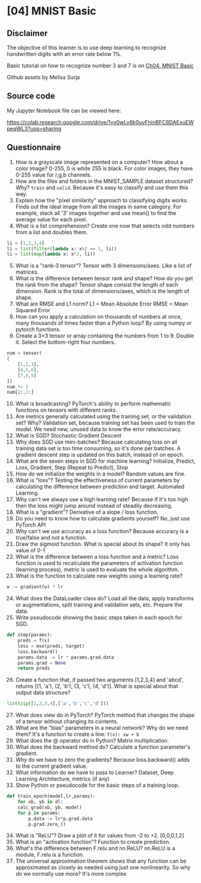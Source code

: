 # [04] MNIST Basic

## Disclaimer
The objective of this learner is to use deep learning to recognize handwritten digits with an error rate below 1%. 

Basic tutorial on how to recognize number 3 and 7 is on [Ch04. MNIST Basic](https://colab.research.google.com/github/fastai/fastbook/blob/master/04_mnist_basics.ipynb)

Github assets by Melisa Surja

## Source code
My Jupyter Notebook file can be viewed here:

https://colab.research.google.com/drive/1yv0wLv6k0uvFhinBFC8DAExuEWpeqWL3?usp=sharing

## Questionnaire
1. How is a grayscale image represented on a computer? How about a color image?
0-255, 0 is white 255 is black. For color images, they have 0-255 value for r,g,b channels.
2. How are the files and folders in the MNIST_SAMPLE dataset structured? Why?
`train` and `valid`. Because it's easy to classify and use them this way.
3. Explain how the "pixel similarity" approach to classifying digits works.
Finds out the ideal image from all the images in same category. For example, stack all '3' images together and use mean() to find the average value for each pixel.
4. What is a list comprehension? Create one now that selects odd numbers from a list and doubles them.
```python
li = [1,2,3,4]
li = list(filter(lambda x: x%2 == 1, li))
li = list(map(lambda x: x*2, li))
```
5. What is a "rank-3 tensor"?
Tensor with 3 dimensions/axes. Like a list of matrices.
6. What is the difference between tensor rank and shape? How do you get the rank from the shape?
Tensor shape consist the length of each dimension. Rank is the total of dimensions/axes, which is the length of shape.
7. What are RMSE and L1 norm?
L1 = Mean Absolute Error
RMSE = Mean Squared Error
8. How can you apply a calculation on thousands of numbers at once, many thousands of times faster than a Python loop?
By using numpy or pytorch functions.
9. Create a 3×3 tensor or array containing the numbers from 1 to 9. Double it. Select the bottom-right four numbers.
```python
num = tensor(
[
	[1,2,3],
	[4,5,6],
	[7,8,9]
])
num *= 2
num[1:,1:]
```
10. What is broadcasting?
PyTorch's ability to perform mathematic functions on tensors with different ranks.
11. Are metrics generally calculated using the training set, or the validation set? Why?
Validation set, because training set has been used to train the model. We need new, unused data to know the error rate/accuracy.
12. What is SGD?
Stochastic Gradient Descent
13. Why does SGD use mini-batches?
Because calculating loss on all training data set is too time consuming, so it's done per batches. A gradient descent step is updated on this batch, instead of on epoch.
14. What are the seven steps in SGD for machine learning?
Initialize, Predict, Loss, Gradient, Step (Repeat to Predict), Stop
15. How do we initialize the weights in a model?
Random values are fine.
16. What is "loss"?
Testing the effectiveness of current parameters by calculating the difference between prediction and target. Automated Learning.
17. Why can't we always use a high learning rate?
Because if it's too high then the loss might jump around instead of steadily decreasing.
18. What is a "gradient"?
Derivative of a slope / loss function.
19. Do you need to know how to calculate gradients yourself?
No, just use PyTorch API
20. Why can't we use accuracy as a loss function?
Because accuracy is a true/false and not a function.
21. Draw the sigmoid function. What is special about its shape?
It only has value of 0-1
22. What is the difference between a loss function and a metric?
Loss function is used to recalculate the parameters of activation function (learning process), metric is used to evaluate the whole algorithm.
23. What is the function to calculate new weights using a learning rate?
```python
w -= gradient(w) * lr
```
24. What does the DataLoader class do?
Load all the data, apply transforms or augmentations, split training and validation sets, etc. Prepare the data.
25. Write pseudocode showing the basic steps taken in each epoch for SGD.
```python
def step(params):
	preds = f(x)
	loss = mse(preds, target)
	loss.backward()
	params.data -= lr * params.grad.data
	params.grad = None
	return preds
```
26. Create a function that, if passed two arguments [1,2,3,4] and 'abcd', returns [(1, 'a'), (2, 'b'), (3, 'c'), (4, 'd')]. What is special about that output data structure?
```python
list(zip([1,2,3,4],['a','b','c','d']))
```
27. What does view do in PyTorch?
PyTorch method that changes the shape of a tensor without changing its contents.
28. What are the "bias" parameters in a neural network? Why do we need them?
It's a function to create a line: `f(x): xw + b`
29. What does the @ operator do in Python?
Matrix multiplication.
30. What does the backward method do?
Calculate a function parameter's gradient.
31. Why do we have to zero the gradients?
Because loss.backward() adds to the current gradient value.
32. What information do we have to pass to Learner?
Dataset, Deep Learning Architecture, metrics (if any)
33. Show Python or pseudocode for the basic steps of a training loop.
```python
def train_epoch(model,lr,params):
	for xb, yb in dl:
	calc_grad(xb, yb, model)
	for p in params:
		p.data -= lr*p.grad.data
		p.grad.zero_()
```
34. What is "ReLU"? Draw a plot of it for values from -2 to +2.
[0,0,0,1,2]
35. What is an "activation function"?
Function to create prediction.
36. What's the difference between F.relu and nn.ReLU?
nn.ReLU is a module, F.relu is a function.
37. The universal approximation theorem shows that any function can be approximated as closely as needed using just one nonlinearity. So why do we normally use more?
It's more complex
